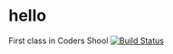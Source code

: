 # hello
First class in Coders Shool
[![Build Status](https://travis-ci.com/OriaTori/hello.svg?branch=master)](https://travis-ci.com/OriaTori/hello)

